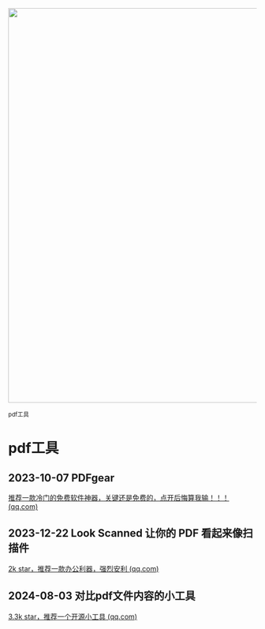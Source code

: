 <img src="https://img.picui.cn/free/2024/10/15/670e07de8c1a1.png" width="800" />  

<small>pdf工具</small>

# pdf工具

## 2023-10-07 **PDFgear**

[推荐一款冷门的免费软件神器，关键还是免费的，点开后悔算我输！！！ (qq.com)](https://mp.weixin.qq.com/s?__biz=MzU4MjY3Mzc3OQ==&mid=2247488526&idx=1&sn=4f2d8eaaf129e5aabbf765080ad9aff7&chksm=fdb5e012cac269046daf388903a2f12c5ad19ce9dc3f93ae3c62b447030b3534296e365a3248&token=1471711010&lang=zh_CN#rd)

## 2023-12-22  Look Scanned 让你的 PDF 看起来像扫描件

[2k star，推荐一款办公利器，强烈安利 (qq.com)](https://mp.weixin.qq.com/s?__biz=MzU4MjY3Mzc3OQ==&mid=2247489653&idx=1&sn=2196b8ea037a114aa28dc5c523e8e549&chksm=fdb5ec69cac2657f5529e5c3615a32f5d9c3df18856b2210a7dae073a1562f68360a4bf6d465&token=1471711010&lang=zh_CN#rd)

## 2024-08-03  对比pdf文件内容的小工具

[3.3k star，推荐一个开源小工具 (qq.com)](https://mp.weixin.qq.com/s?__biz=MzU4MjY3Mzc3OQ==&mid=2247492723&idx=1&sn=ca1941af162d65548065de9df10d4cd2&chksm=fdb6106fcac1997954303e495ee94ab035cd3e51b26a324eed59d0303407f3511052aac0303f&token=1264986599&lang=zh_CN#rd)